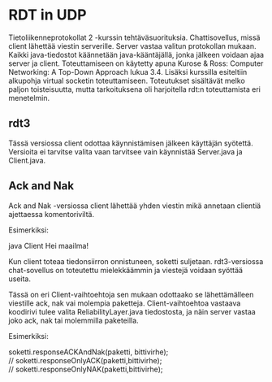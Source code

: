 # RDT in UDP

Tietoliikenneprotokollat 2 -kurssin tehtäväsuorituksia. Chattisovellus, missä client lähettää viestin serverille. Server vastaa valitun protokollan mukaan. Kaikki java-tiedostot käännetään java-kääntäjällä, jonka jälkeen voidaan ajaa server ja client. Toteuttamiseen on käytetty apuna Kurose & Ross: Computer Networking: A Top-Down Approach lukua 3.4. Lisäksi kurssilla esiteltiin alkupohja virtual socketin toteuttamiseen. Toteutukset sisältävät melko paljon toisteisuutta, mutta tarkoituksena oli harjoitella rdt:n toteuttamista eri menetelmin.

## rdt3

Tässä versiossa client odottaa käynnistämisen jälkeen käyttäjän syötettä. Versioita ei tarvitse valita vaan tarvitsee vain käynnistää Server.java ja Client.java.

## Ack and Nak

Ack and Nak -versiossa client lähettää yhden viestin mikä annetaan clientiä ajettaessa komentoriviltä.

Esimerkiksi:

java Client Hei maailma!

Kun client toteaa tiedonsiirron onnistuneen, soketti suljetaan. rdt3-versiossa chat-sovellus on toteutettu mielekkäämmin ja viestejä voidaan syöttää useita.

Tässä on eri Client-vaihtoehtoja sen mukaan odottaako se lähettämälleen viestille ack, nak vai molempia paketteja. Client-vaihtoehtoa vastaava koodirivi tulee valita ReliabilityLayer.java tiedostosta, ja näin server vastaa joko ack, nak tai molemmilla paketeilla.

Esimerkiksi:

soketti.responseACKAndNak(paketti, bittivirhe);  
// soketti.responseOnlyACK(paketti,bittivirhe);  
// soketti.responseOnlyNAK(paketti,bittivirhe);
